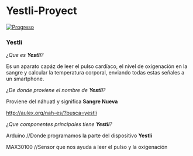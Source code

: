 # Yestli-Proyect

[![Progreso](https://img.shields.io/badge/Progreso-5%25-green.svg?style=flat-square)]()

### Yestli

_¿Que es **Yestli**?_

Es un aparato capáz de leer el pulso cardíaco, el nivel de oxigenación en la sangre y calcular la temperatura corporal, enviando todas estas señales a un smartphone.

_¿De donde proviene el nombre de **Yestli**?_

Proviene del náhuatl y significa **Sangre Nueva**

http://aulex.org/nah-es/?busca=yestli

_¿Que componentes principales tiene **Yestli**?_

Arduino            //Donde programamos la parte del dispositivo **Yestli**

MAX30100           //Sensor que nos ayuda a leer el pulso y la oxigenación   

